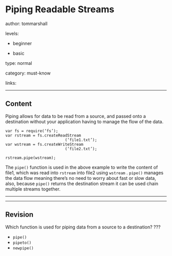 # Piping Readable Streams
author: tommarshall

levels:

  - beginner

  - basic

type: normal

category: must-know

links:

---
## Content

Piping allows for data to be read from a source, and passed onto a destination without your application having to manage the flow of the data.

```
var fs = require(‘fs’);
var rstream = fs.createReadStream
                          (‘file1.txt’);
var wstream = fs.createWriteStream
                          (‘file2.txt’);

rstream.pipe(wstream);
```

The `pipe()` function is used in the above example to write the content of file1, which was read into `rstream` into file2 using `wstream` . `pipe()` manages the data flow meaning there’s no need to worry about fast or slow data, also, because `pipe()` returns the destination stream it can be used chain multiple streams together.

---

---
## Revision

Which function is used for piping data from a source to a destination?
???

* `pipe()`
* `pipeto()`
* `newpipe()`
